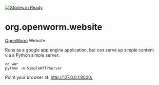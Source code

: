 [![Stories in Ready](https://badge.waffle.io/openworm/org.openworm.website.svg?label=ready&title=Ready)](http://waffle.io/openworm/org.openworm.website)

org.openworm.website
====================

[OpenWorm](http://www.openworm.org/) Website.

Runs as a google app engine application, but can serve up simple content via a Python simple server:

    cd war
    python -m SimpleHTTPServer

Point your browser at: http://127.0.0.1:8000/

